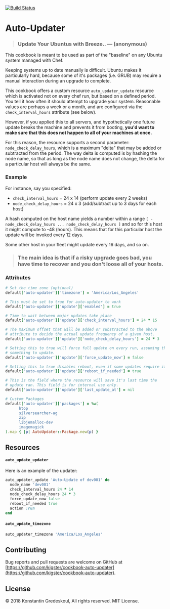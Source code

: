 [![Build Status](https://travis-ci.org/kigster/cookbook-auto-updater.svg?branch=master)](https://travis-ci.org/kigster/cookbook-auto-updater)

# Auto-Updater

> ### Update Your Ubuntus with Breeze.. — (anonymous)

This cookbook is meant to be used as part of the "baseline" on any Ubuntu system managed with Chef. 

Keeping systems up to date manually is difficult. Ubuntu makes it particularly hard,
because some of it's packages (i.e. GRUB) may require a manual interaction 
during an upgrade to complete. 

This cookbook offers a custom resource `auto_updater_update` resource which is activated not on every chef run, but based on a defined period. You tell it how often it should attempt to upgrade your system. Reasonable values are perhaps a week or a month, and are configured via the `check_interval_hours`  attribute (see below).

However, if you applied this to all servers, and hypothetically one future update breaks the machine and prevents it from booting, **you'd want to make sure that this does not happen to all of your machines at once.**

For this reason, the resource supports a second parameter: `node_check_delay_hours`,  which is a maximum "delta" that may be added or subtracted from the period. The way delta is computed is by hashing the node name, so that as long as the node name does not change, the delta for a particular host will always be the same. 

### Example

For instance, say you specified:

 * `check_interval_hours` = 24 x 14 (perform update every 2 weeks)
 * `node_check_delay_hours` = 24 x 3 (add/subtract up to 3 days for each host)

A hash computed on the host name yields a number within a range `[ -node_check_delay_hours ... node_check_delay_hours ]` and so for this host it might compute to -48 (hours). This means that for this particular host the update will be invoked every 12 days. 

Some other host in your fleet might update every 16 days, and so on.

> ### **The main idea is that if a risky upgrade goes bad, you have time to recover and you don't loose all of your hosts.**


### Attributes

```ruby
# Set the time zone (optional)
default['auto-updater']['timezone'] = 'America/Los_Angeles'

# This must be set to true for auto-updater to work
default['auto-updater']['update']['enabled'] = true

# Time to wait between major updates take place
default['auto-updater']['update']['check_interval_hours'] = 24 * 15

# The maximum offset that will be added or substracted to the above
# attribute to decide the actual update frequency of a given host.
default['auto-updater']['update']['node_check_delay_hours'] = 24 * 3

# Setting this to true will force full update on every run, assuming there is
# something to update.
default['auto-updater']['update']['force_update_now'] = false

# Setting this to true disables reboot, even if some updates require it.
default['auto-updater']['update']['reboot_if_needed'] = true

# This is the field where the resource will save it's last time the
# update ran. This field is for internal use only.
default['auto-updater']['update']['last_update_at'] = nil

# Custom Packages
default['auto-updater']['packages'] = %w(
      htop
      silversearcher-ag
      zip
      libjemalloc-dev
      imagemagick
).map { |p| AutoUpdater::Package.new(p) }
```

## Resources


#### `auto_update_updater`

Here is an example of the updater:

```ruby
auto_updater_update 'Auto-Update of dev001' do
  node_name 'dev001'
  check_interval_hours 24 * 14
  node_check_delay_hours 24 * 3
  force_update_now false
  reboot_if_needed true
  action :run
end
```

####  `auto_update_timezone`

```ruby
auto_updater_timezone 'America/Los_Angeles'
```



## Contributing

Bug reports and pull requests are welcome on GitHub at [https://github.com/kigster/cookbook-auto-updater](https://github.com/kigster/cookbook-auto-updater).

## License

&copy; 2018 Konstantin Gredeskoul, All rights reserved. MIT License.

